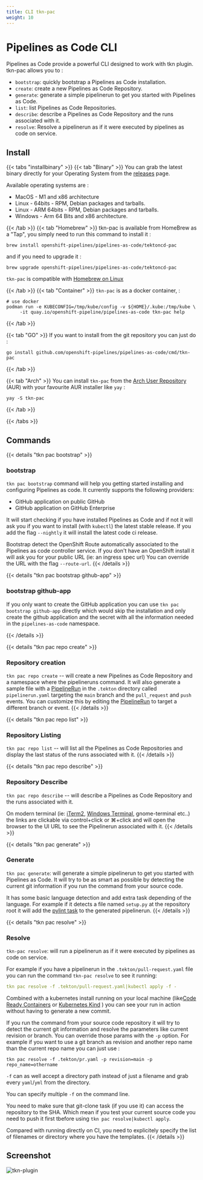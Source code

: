 ```yaml
---
title: CLI tkn-pac
weight: 10
---
```

# Pipelines as Code CLI

Pipelines as Code provide a powerful CLI designed to work with tkn plugin.  tkn-pac allows you to :

* `bootstrap`: quickly bootstrap a Pipelines as Code installation.
* `create`: create a new Pipelines as Code Repository.
* `generate`: generate a simple pipelinerun to get you started with Pipelines as Code.
* `list`: list Pipelines as Code Repositories.
* `describe`: describe a Pipelines as Code Repository and the runs associated with it.
* `resolve`: Resolve a pipelinerun as if it were executed by pipelines as code on service.

## Install

{{< tabs "installbinary" >}}
{{< tab "Binary" >}}
You can grab the latest binary directly for your Operating System from the
[releases](https://github.com/openshift-pipelines/pipelines-as-code/releases)
page.

Available operating systems are :

* MacOS - M1 and x86 architecture
* Linux - 64bits - RPM, Debian packages and tarballs.
* Linux - ARM 64bits - RPM, Debian packages and tarballs.
* Windows - Arm 64 Bits and x86 architecture.

{{< /tab >}}
{{< tab "Homebrew" >}}
tkn-pac is available from HomeBrew as a "Tap", you simply need to run this command to install it :

```shell
brew install openshift-pipelines/pipelines-as-code/tektoncd-pac
```

and if you need to upgrade it :

```shell
brew upgrade openshift-pipelines/pipelines-as-code/tektoncd-pac
```

`tkn-pac` is compatible with [Homebrew on Linux](https://docs.brew.sh/Homebrew-on-Linux)

{{< /tab >}}
{{< tab "Container" >}}
`tkn-pac` is as a docker container, :

```shell
# use docker
podman run -e KUBECONFIG=/tmp/kube/config -v ${HOME}/.kube:/tmp/kube \
     -it quay.io/openshift-pipeline/pipelines-as-code tkn-pac help
```

{{< /tab >}}

{{< tab "GO" >}}
If you want to install from the git repository you can just do :

```shell
go install github.com/openshift-pipelines/pipelines-as-code/cmd/tkn-pac
```

{{< /tab >}}

{{< tab "Arch" >}}
You can install `tkn-pac` from the [Arch User Repository](https://aur.archlinux.org/packages/tkn-pac/) (AUR) with your favourite AUR installer like `yay` :

```shell
yay -S tkn-pac
```

{{< /tab >}}

{{< /tabs >}}

## Commands

{{< details "tkn pac bootstrap" >}}

### bootstrap

`tkn pac bootstrap` command will help you getting started installing and configuring Pipelines as code. It currently supports the following providers:

* GitHub application on public GitHub
* GitHub application on GitHub Enterprise

It will start checking if you have installed Pipelines as Code and if not it will ask you if you want to  install (with `kubectl`) the latest stable release. If you add the flag `--nightly` it will install the latest code ci release.

Bootstrap detect the OpenShift Route automatically associated to the Pipelines as code controller service.
If you don't have an OpenShift install it will ask you for your public URL (ie: an ingress spec url)
You can override the URL with the flag `--route-url`.
{{< /details >}}

{{< details "tkn pac bootstrap github-app" >}}

### bootstrap github-app

If you only want to create the GitHub application you can use `tkn pac bootstrap
github-app` directly which would skip the installation and only create the
github application and the secret with all the information needed in the
`pipelines-as-code` namespace.

{{< /details >}}

{{< details "tkn pac repo create" >}}

### Repository creation

`tkn pac repo create` -- will create a new Pipelines as Code Repository and a namespace where the pipelineruns command. It will also generate a sample file with a [PipelineRun](./autoringprs/) in the `.tekton` directory called `pipelinerun.yaml` targeting the `main` branch and the `pull_request` and `push` events.  You can customize this by editing the [PipelineRun](./autoringprs/) to target a different branch or event.
{{< /details >}}

{{< details "tkn pac repo list" >}}

### Repository Listing

`tkn pac repo list` -- will list all the Pipelines as Code Repositories and display the last status of the runs associated with it.
{{< /details >}}

{{< details "tkn pac repo describe" >}}

### Repository Describe

`tkn pac repo describe` -- will describe a Pipelines as Code Repository and the runs associated with it.

On modern terminal (ie: [iTerm2](https://iterm2.com/), [Windows Terminal](https://github.com/microsoft/terminal), gnome-terminal etc..) the links are clickable via control+click or ⌘+click and will open the browser to the UI URL to see the Pipelinerun associated with it.
{{< /details >}}

{{< details "tkn pac generate" >}}

### Generate

`tkn pac generate`: will generate a simple pipelinerun to get you started with Pipelines as Code. It will try to be as smart as possible by detecting the current git information if you run the command from your source code.

It has some basic language detection and add extra task depending of the language. For example if it detects a file named `setup.py` at the repository root it will add the [pylint task](https://hub.tekton.dev/tekton/task/pylint) to the generated pipelinerun.
{{< /details >}}

{{< details "tkn pac resolve" >}}

### Resolve

`tkn-pac resolve`: will run a pipelinerun as if it were executed by pipelines
as code on service.

For example if you have a pipelinerun in the `.tekton/pull-request.yaml` file you can run the command `tkn-pac resolve` to see it running:

```yaml
tkn pac resolve -f .tekton/pull-request.yaml|kubectl apply -f -
```

Combined with a kubernetes install running on your local machine (like[Code Ready Containers](https://developers.redhat.com/products/codeready-containers/overview) or [Kubernetes Kind](https://kind.sigs.k8s.io/docs/user/quick-start/) ) you can see your run in action without having to generate a new commit.

If you run the command from your source code repository it will try to detect the current git information and resolve the parameters like current revision or branch. You can override those params with the `-p` option. For example if you want to use a git branch as revision and another repo name than the current repo name you can just use :

`tkn pac resolve -f .tekton/pr.yaml -p revision=main -p repo_name=othername`

`-f` can as well accept a directory path instead of just a filename and grab every `yaml`/`yml` from the directory.

You can specify multiple `-f` on the command line.

You need to make sure that git-clone task (if you use it) can access the repository to the SHA. Which mean if you test your current source code you need to push it first tbefore using `tkn pac resolve|kubectl apply`.

Compared with running directly on CI, you need to explicitely specify the list of filenames or directory where you have the templates.
{{< /details >}}

## Screenshot

![tkn-plugin](/images/tkn-pac-cli.png)
